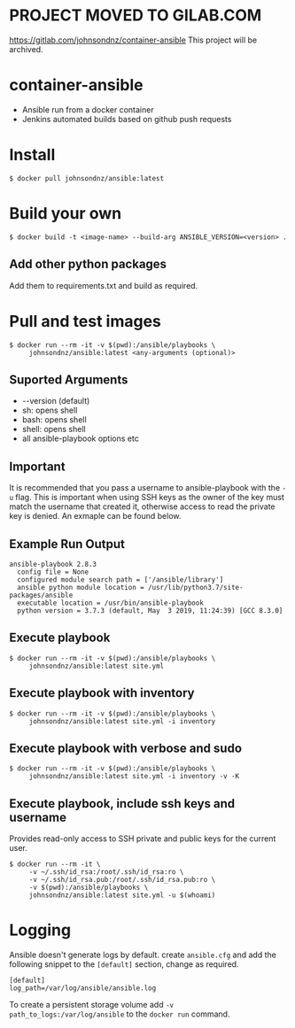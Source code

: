 # PROJECT MOVED TO GILAB.COM
https://gitlab.com/johnsondnz/container-ansible
This project will be archived.

# container-ansible
- Ansible run from a docker container
- Jenkins automated builds based on github push requests

# Install
`$ docker pull johnsondnz/ansible:latest`

# Build your own
`$ docker build -t <image-name> --build-arg ANSIBLE_VERSION=<version> .`

## Add other python packages
Add them to requirements.txt and build as required.

# Pull and test images
```
$ docker run --rm -it -v $(pwd):/ansible/playbooks \
     johnsondnz/ansible:latest <any-arguments (optional)>
```
## Suported Arguments
- --version (default)
- sh: opens shell
- bash: opens shell
- shell: opens shell
- all ansible-playbook options etc

## Important
It is recommended that you pass a username to ansible-playbook with the `-u` flag.  This is important when using SSH keys as the owner of the key must match the username that created it, otherwise access to read the private key is denied.  An exmaple can be found below.

## Example Run Output
```
ansible-playbook 2.8.3
  config file = None
  configured module search path = ['/ansible/library']
  ansible python module location = /usr/lib/python3.7/site-packages/ansible
  executable location = /usr/bin/ansible-playbook
  python version = 3.7.3 (default, May  3 2019, 11:24:39) [GCC 8.3.0]
```
    
## Execute playbook
```
$ docker run --rm -it -v $(pwd):/ansible/playbooks \
     johnsondnz/ansible:latest site.yml
```

## Execute playbook with inventory
```
$ docker run --rm -it -v $(pwd):/ansible/playbooks \
     johnsondnz/ansible:latest site.yml -i inventory
```

## Execute playbook with verbose and sudo
```
$ docker run --rm -it -v $(pwd):/ansible/playbooks \
     johnsondnz/ansible:latest site.yml -i inventory -v -K
```
    
## Execute playbook, include ssh keys and username
Provides read-only access to SSH private and public keys for the current user.
```
$ docker run --rm -it \
     -v ~/.ssh/id_rsa:/root/.ssh/id_rsa:ro \
     -v ~/.ssh/id_rsa.pub:/root/.ssh/id_rsa.pub:ro \
     -v $(pwd):/ansible/playbooks \
     johnsondnz/ansible:latest site.yml -u $(whoami)
```

# Logging
Ansible doesn't generate logs by default.  create `ansible.cfg` and add the following snippet to the `[default]` section, change as required.
```
[default]
log_path=/var/log/ansible/ansible.log
```

To create a persistent storage volume add `-v path_to_logs:/var/log/ansible` to the `docker run` command.
